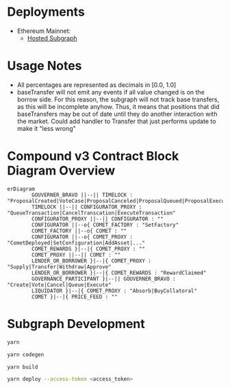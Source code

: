# Deployments

-   Ethereum Mainnet:
    -   [Hosted Subgraph](https://thegraph.com/hosted-service/subgraph/papercliplabs/compound-v3)

# Usage Notes

-   All percentages are represented as decimals in [0.0, 1.0]
-   baseTransfer will not emit any events if all value changed is on the borrow side. For this reason, the subgraph will not track base transfers, as this will be incomplete anyhow. Thus, it means that positions that did baseTransfers may be out of date until they do another interaction with the market. Could add handler to Transfer that just performs update to make it "less wrong"

# Compound v3 Contract Block Diagram Overview

```mermaid
erDiagram
		GOUVERNER_BRAVO ||--|| TIMELOCK : "ProposalCreated|VoteCase|ProposalCanceled|ProposalQueued|ProposalExecuted"
		TIMELOCK ||--|| CONFIGURATOR_PROXY : "QueueTransaction|CancelTranscation|ExecuteTransaction"
		CONFIGURATOR_PROXY ||--|| CONFIGURATOR : ""
		CONFIGURATOR ||--o{ COMET_FACTORY : "SetFactory"
		COMET_FACTORY ||--o{ COMET : ""
		CONFIGURATOR ||--o{ COMET_PROXY : "CometDeployed|SetConfiguration|AddAsset|..."
		COMET_REWARDS }|--|{ COMET_PROXY : ""
		COMET_PROXY ||--|| COMET : ""
		LENDER_OR_BORROWER }|--|{ COMET_PROXY : "Supply|Transfer|Withdraw|Approve"
		LENDER_OR_BORROWER }|--|{ COMET_REWARDS : "RewardClaimed"
		GOVERNANCE_PARTICIPANT }|--|| GOUVERNER_BRAVO : "Create|Vote|Cancel|Queue|Execute"
		LIQUIDATOR }|--|{ COMET_PROXY : "Absorb|BuyCollatoral"
		COMET }|--|{ PRICE_FEED : ""
```

# Subgraph Development

```bash
yarn
```

```bash
yarn codegen
```

```bash
yarn build
```

```bash
yarn deploy --access-token <access_token>
```
